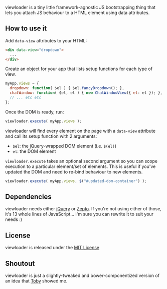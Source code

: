 viewloader is a tiny little framework-agnostic JS bootstrapping thing that lets you attach JS behaviour to a HTML element using data attributes.

## How to use it

Add `data-view` attributes to your HTML:

```html
<div data-view="dropdown">
  ...
</div>
```

Create an object for your app that lists setup functions for each type of view.

```javascript
myApp.views = {
  dropdown: function( $el ) { $el.fancyDropdown(); },
  chatWindow: function( $el, el ) { new ChatWindowView({ el: el }); },
  // ... etc etc
};
```

Once the DOM is ready, run:

```javascript
viewloader.execute( myApp.views );
```

viewloader will find every element on the page with a `data-view` attribute and call its setup function with 2 arguments:

- `$el`: the jQuery-wrapped DOM element (i.e. `$(el)`)
- `el`: the DOM element

`viewloader.execute` takes an optional second argument so you can scope execution to a particular element/set of elements. This is useful if you've updated the DOM and need to re-bind behaviour to new elements.

```javascript
viewloader.execute( myApp.views, $("#updated-dom-container") );
```

## Dependencies
viewloader needs either [jQuery](http://jquery.com/) or [Zepto](http://zeptojs.com/). If you're not using either of those, it's 13 whole lines of JavaScript... I'm sure you can rewrite it to suit your needs :)

## License
viewloader is released under the [MIT License](http://ben.mit-license.org/)

## Shoutout
viewloader is just a slightly-tweaked and bower-componentized version of an idea that [Toby](https://github.com/tobico) showed me.
